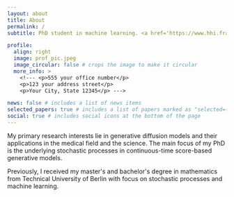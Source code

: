 ```yaml
---
layout: about
title: About
permalink: /
subtitle: PhD student in machine learning. <a href='https://www.hhi.fraunhofer.de/en/departments/ai.html'> Department of Artifical Intelligence at Fraunhofer HHI</a>.

profile:
  align: right
  image: prof_pic.jpeg
  image_circular: false # crops the image to make it circular
  more_info: >
    <!--- <p>555 your office number</p>
    <p>123 your address street</p>
    <p>Your City, State 12345</p> --->

news: false # includes a list of news items
selected_papers: true # includes a list of papers marked as "selected={true}"
social: true # includes social icons at the bottom of the page
---
```


My primary research interests lie in generative diffusion models and their applications in the medical field and the science. The main focus of my PhD is the underlying stochastic processes in continuous-time score-based generative models.

Previously, I received my master's and bachelor's degree in mathematics from Technical University of Berlin with focus on stochastic processes and machine learning.

